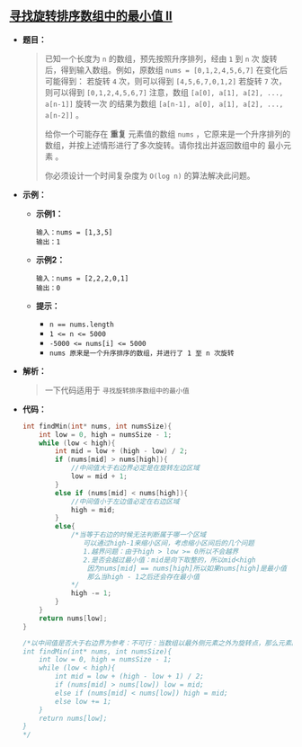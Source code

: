 ## [寻找旋转排序数组中的最小值 II](https://leetcode.cn/problems/find-minimum-in-rotated-sorted-array-ii/)

* **题目：**

  >已知一个长度为 `n` 的数组，预先按照升序排列，经由 `1` 到 `n` 次 旋转 后，得到输入数组。例如，原数组 `nums = [0,1,2,4,5,6,7]` 在变化后可能得到：
  >若旋转 `4` 次，则可以得到 `[4,5,6,7,0,1,2]`
  >若旋转 `7` 次，则可以得到 `[0,1,2,4,5,6,7]`
  >注意，数组 `[a[0], a[1], a[2], ..., a[n-1]]` 旋转一次 的结果为数组 `[a[n-1], a[0], a[1], a[2], ..., a[n-2]]` 。
  >
  >给你一个可能存在 **重复** 元素值的数组 `nums` ，它原来是一个升序排列的数组，并按上述情形进行了多次旋转。请你找出并返回数组中的 最小元素 。
  >
  >你必须设计一个时间复杂度为 `O(log n)` 的算法解决此问题。

* **示例：**

  * **示例1：**

    ```
    输入：nums = [1,3,5]
    输出：1
    ```

  * **示例2：**

    ```
    输入：nums = [2,2,2,0,1]
    输出：0
    ```

  * **提示：**

    * `n == nums.length`
    * `1 <= n <= 5000`
    * `-5000 <= nums[i] <= 5000`
    * `nums 原来是一个升序排序的数组，并进行了 1 至 n 次旋转`

* **解析：**

  >一下代码适用于 `寻找旋转排序数组中的最小值 `

* **代码：**

  ```c
  int findMin(int* nums, int numsSize){
      int low = 0, high = numsSize - 1;
      while (low < high){
          int mid = low + (high - low) / 2;
          if (nums[mid] > nums[high]){
              //中间值大于右边界必定是在旋转左边区域
              low = mid + 1;
          }
          else if (nums[mid] < nums[high]){
              //中间值小于左边值必定在右边区域
              high = mid;
          }
          else{
              /*当等于右边的时候无法判断属于哪一个区域
                 可以通过high-1来缩小区间，考虑缩小区间后的几个问题
                 1.越界问题：由于high > low >= 0所以不会越界
                 2.是否会越过最小值：mid是向下取整的，所以mid<high
                  因为nums[mid] == nums[high]所以如果nums[high]是最小值
                  那么当high - 1之后还会存在最小值
              */
              high -= 1;
          }
      }
      return nums[low];
  }
  
  /*以中间值是否大于右边界为参考：不可行：当数组以最外侧元素之外为旋转点，那么元素的顺序将不会改变这一情况该方法不满足，但一右边为参考会满足
  int findMin(int* nums, int numsSize){
      int low = 0, high = numsSize - 1;
      while (low < high){
          int mid = low + (high - low + 1) / 2;
          if (nums[mid] > nums[low]) low = mid; 
          else if (nums[mid] < nums[low]) high = mid; 
          else low += 1;
      }
      return nums[low];
  }
  */
  ```

